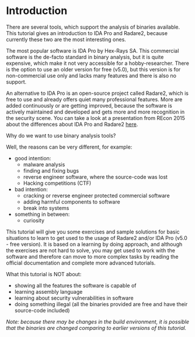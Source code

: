 Introduction
============

There are several tools, which support the analysis of binaries available. This tutorial gives an introduction to IDA Pro and Radare2, because currently these two are the most interesting ones.

The most popular software is IDA Pro by Hex-Rays SA. This commercial software is the de-facto standard in binary analysis, but it is quite expensive, which make it not very accessible for a hobby-researcher. There is the option to use an older version for free (v5.0), but this version is for non-commercial use only and lacks many features and there is also no support.

An alternative to IDA Pro is an open-source project called Radare2, which is free to use and already offers quiet many professional features. More are added continuously or are getting improved, because the software is actively maintained and developed and gets more and more recognition in the security scene. You can take a look at a presentation from REcon 2015 about the differences about IDA Pro and Radare2 [here](http://radare.org/get/recon2015.pdf).

Why do we want to use binary analysis tools?

Well, the reasons can be very different, for example:
- good intention: 
	- malware analysis
	- finding and fixing bugs
	- reverse engineer software, where the source-code was lost
	- Hacking competitions (CTF)
- bad intention: 
	- cracking or reverse engineer protected commercial software
	- adding harmful components to software
	- break into systems
- something in between:
	- curiosity

This tutorial will give you some exercises and sample solutions for basic situations to learn to get used to the usage of Radare2 and/or IDA Pro (v5.0 - free version). It is based on a learning by doing approach, and although the exercises are not hard to solve, you may get used to work with the software and therefore can move to more complex tasks by reading the official documentation and complete more advanced tutorials.

What this tutorial is NOT about:
- showing all the features the software is capable of
- learning assembly language
- learning about security vulnerabilities in software
- doing something illegal (all the binaries provided are free and have their source-code included)

_Note: because there may be changes in the build environment, it is possible that the binaries are changed comparing to earlier versions of this tutorial._